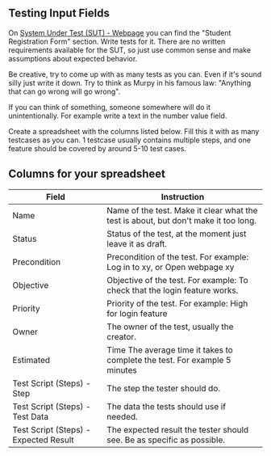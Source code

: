 ## Testing Input Fields
On [System Under Test (SUT) - Webpage](https://demoqa.com/automation-practice-form) you can find the "Student Registration Form" section. Write tests for it. There are no written requirements available for the SUT, so just use common sense and make assumptions about expected behavior.

Be creative, try to come up with as many tests as you can. Even if it's sound silly just write it down. Try to think as Murpy in his famous law: "Anything that can go wrong will go wrong".

If you can think of something, someone somewhere will do it unintentionally. For example write a text in the number value field.

Create a spreadsheet with the columns listed below.
Fill this it with as many testcases as you can. 1 testcase usually contains multiple steps, and one feature should be covered by around 5-10 test cases.

## Columns for your spreadsheet
| Field                                 | Instruction                                                                         |
| ------------------------------------- | ----------------------------------------------------------------------------------- |
| Name                                  | Name of the test. Make it clear what the test is about, but don't make it too long. |
| Status                                | Status of the test, at the moment just leave it as draft.                           |
| Precondition                          | Precondition of the test. For example: Log in to xy, or Open webpage xy             |
| Objective                             | Objective of the test. For example: To check that the login feature works.          |
| Priority                              | Priority of the test. For example: High for login feature                           |
| Owner                                 | The owner of the test, usually the creator.                                         |
| Estimated                             | Time	The average time it takes to complete the test. For example 5 minutes         |
| Test Script (Steps) - Step            | The step the tester should do.                                                      |
| Test Script (Steps) - Test Data       | The data the tests should use if needed.                                            |
| Test Script (Steps) - Expected Result | The expected result the tester should see. Be as specific as possible.              |
